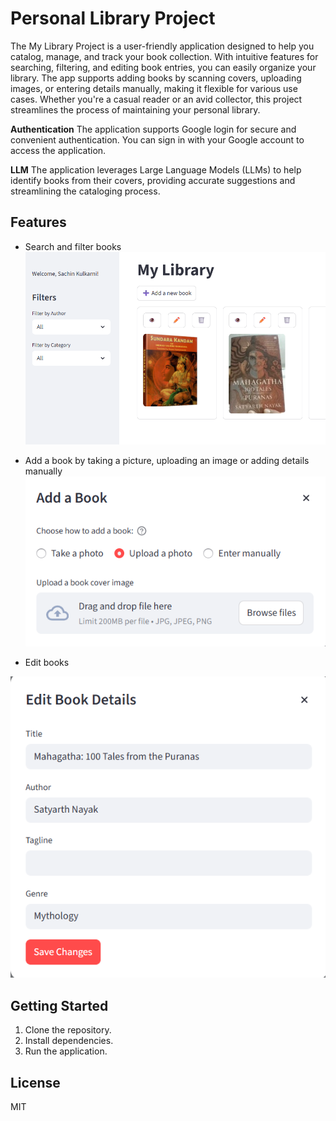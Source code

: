 # Personal Library Project

The My Library Project is a user-friendly application designed to help you catalog, manage, and track your book collection. With intuitive features for searching, filtering, and editing book entries, you can easily organize your library. The app supports adding books by scanning covers, uploading images, or entering details manually, making it flexible for various use cases. Whether you're a casual reader or an avid collector, this project streamlines the process of maintaining your personal library.

 **Authentication** The application supports Google login for secure and convenient authentication. You can sign in with your Google account to access the application.

**LLM** The application leverages Large Language Models (LLMs) to help identify books from their covers, providing accurate suggestions and streamlining the cataloging process.

## Features

- Search and filter books
![alt text](images/library.png)

- Add a book by taking a picture, uploading an image or adding details manually
![alt text](images/image_add.png)

- Edit books

![alt text](images/image_edit.png)



## Getting Started

1. Clone the repository.
2. Install dependencies.
3. Run the application.

## License

MIT
